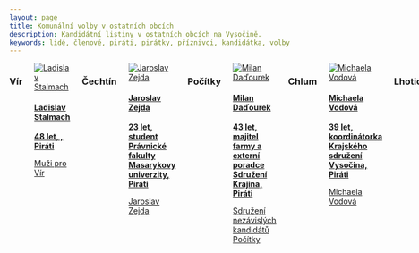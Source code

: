 ```yaml
---
layout: page
title: Komunální volby v ostatních obcích
description: Kandidátní listiny v ostatních obcích na Vysočině.
keywords: lidé, členové, piráti, pirátky, příznivci, kandidátka, volby
---
```


<div class="o-section">
<div class="row"> 
<div class="columns medium-12">          
        
<div class="o-section-header o-section-header--bordered">
<h3 class="o-section__heading t-h2-super">
            Vír
</h3>
</div>
<div class="c-program-candidates">
<div class="c-program-candidate-badge">
<a class="c-program-candidate-badge__body" 
            href="https://vysocina.pirati.cz/lide/ladislav-stalmach/">
<div class="c-program-candidate-badge__avatar">
<img 
            src="https://vysocina.pirati.cz/assets/21a3fc-e9ba48105d522514d8dc9108db262fc7629476fc9c08a26ab1a3038657afbc03.jpg" 
            alt="Ladislav Stalmach" 
class="c-program-candidate-badge__avatar-image">
</div>
<div class="c-program-candidate-badge__description">
<h4 class="c-program-candidate-badge__name"><span class="c-headline-anchor">
            Ladislav Stalmach
</span></h4>
<strong class="c-program-candidate-badge__profession">
            48 let, 
             , 
            Piráti
</strong>
<p class="c-program-candidate-badge__bio">
            Muži pro Vír</p>
</div>
</a>
</div>
</div>

<div class="o-section-header o-section-header--bordered">
<h3 class="o-section__heading t-h2-super">
            Čechtín
</h3>
</div>
<div class="c-program-candidates">
<div class="c-program-candidate-badge">
<a class="c-program-candidate-badge__body" 
            href="https://vysocina.pirati.cz/lide/jaroslav-zejda/">
<div class="c-program-candidate-badge__avatar">
<img 
            src="" 
            alt="Jaroslav Zejda" 
class="c-program-candidate-badge__avatar-image">
</div>
<div class="c-program-candidate-badge__description">
<h4 class="c-program-candidate-badge__name"><span class="c-headline-anchor">
            Jaroslav Zejda
</span></h4>
<strong class="c-program-candidate-badge__profession">
            23 let, 
            student Právnické fakulty Masarykovy univerzity, 
            Piráti
</strong>
<p class="c-program-candidate-badge__bio">
            Jaroslav Zejda</p>
</div>
</a>
</div>
</div>


<div class="o-section-header o-section-header--bordered">
<h3 class="o-section__heading t-h2-super">
            Počítky
</h3>
</div>
<div class="c-program-candidates">
<div class="c-program-candidate-badge">
<a class="c-program-candidate-badge__body" 
            href="https://vysocina.pirati.cz/lide/milan-dadourek/">
<div class="c-program-candidate-badge__avatar">
<img 
            src="https://vysocina.pirati.cz/assets/e27b5c-6be108c045d6fb038b08400044591ac2a6b8f127335737253dca0b539872862a.jpg" 
            alt="Milan Daďourek" 
class="c-program-candidate-badge__avatar-image">
</div>
<div class="c-program-candidate-badge__description">
<h4 class="c-program-candidate-badge__name"><span class="c-headline-anchor">
            Milan Daďourek
</span></h4>
<strong class="c-program-candidate-badge__profession">
            43 let, 
            majitel farmy a externí poradce Sdružení Krajina, 
            Piráti
</strong>
<p class="c-program-candidate-badge__bio">
            Sdružení nezávislých kandidátů Počítky</p>
</div>
</a>
</div>
</div>


<div class="o-section-header o-section-header--bordered">
<h3 class="o-section__heading t-h2-super">
            Chlum
</h3>
</div>
<div class="c-program-candidates">
<div class="c-program-candidate-badge">
<a class="c-program-candidate-badge__body" 
            href="https://vysocina.pirati.cz/lide/michaela-vodova/">
<div class="c-program-candidate-badge__avatar">
<img 
            src="https://vysocina.pirati.cz/assets/37043d-13a4beb53c449054d5669e7d6b4c8d31ffa3d5e60f874ff330f9fd601e6a80eb.jpg" 
            alt="Michaela Vodová" 
class="c-program-candidate-badge__avatar-image">
</div>
<div class="c-program-candidate-badge__description">
<h4 class="c-program-candidate-badge__name"><span class="c-headline-anchor">
            Michaela Vodová
</span></h4>
<strong class="c-program-candidate-badge__profession">
            39 let, 
            koordinátorka Krajského sdružení Vysočina, 
            Piráti
</strong>
<p class="c-program-candidate-badge__bio">
            Michaela Vodová</p>
</div>
</a>
</div>
</div>

<div class="o-section-header o-section-header--bordered">
<h3 class="o-section__heading t-h2-super">
            Lhotice
</h3>
</div>
<div class="c-program-candidates">
<div class="c-program-candidate-badge">
<a class="c-program-candidate-badge__body" 
            href="https://vysocina.pirati.cz/lide/lubos-fuks/">
<div class="c-program-candidate-badge__avatar">
<img 
            src="" 
            alt="Luboš Fuks" 
class="c-program-candidate-badge__avatar-image">
</div>
<div class="c-program-candidate-badge__description">
<h4 class="c-program-candidate-badge__name"><span class="c-headline-anchor">
            Luboš Fuks
</span></h4>
<strong class="c-program-candidate-badge__profession">
            28 let, 
            OSVČ zedník, 
            Piráti
</strong>
<p class="c-program-candidate-badge__bio">
            Luboš Fuks</p>
</div>
</a>
</div>
</div>

<div class="o-section-header o-section-header--bordered">
<h3 class="o-section__heading t-h2-super">
            Staré Bříště
</h3>
</div>
<div class="c-program-candidates">
<div class="c-program-candidate-badge">
<a class="c-program-candidate-badge__body" 
            href="https://vysocina.pirati.cz/lide/vaclav-honzl/">
<div class="c-program-candidate-badge__avatar">
<img 
            src="https://vysocina.pirati.cz/assets/1729bd-838f43304522eef2d8a6d867ca9dbf549d50c15ac507024203fc768e0f52422b.jpg" 
            alt="Václav Honzl" 
class="c-program-candidate-badge__avatar-image">
</div>
<div class="c-program-candidate-badge__description">
<h4 class="c-program-candidate-badge__name"><span class="c-headline-anchor">
            Václav Honzl
</span></h4>
<strong class="c-program-candidate-badge__profession">
            41 let, 
            Global Mobility manažer, 
            Piráti
</strong>
<p class="c-program-candidate-badge__bio">
            Václav Honzl</p>
</div>
</a>
</div>
</div>





</div>
